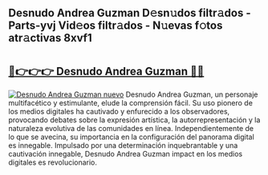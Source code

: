 ## Desnudo Andrea Guzman D𝚎sn𝚞dos filtr𝚊dos - Parts-yvj Vid𝚎os filtr𝚊dos - N𝚞evas f𝚘tos atr𝚊ctivas 8xvf1

# <h2><a href="http://mb3s9d.tromn.icu/?c=Desnudo+Andrea+Guzman">🔗👉👉👉 Desnudo Andrea Guzman 🔗🔗</a></h2>

[![Desnudo Andrea Guzman nuevo](https://i.imgur.com/pEAQMta.gif)](http://mb3s9d.tromn.icu/?c=Desnudo+Andrea+Guzman)
Desnudo Andrea Guzman, un personaje multifacético y estimulante, elude la comprensión fácil. Su uso pionero de los medios digitales ha cautivado y enfurecido a los observadores, provocando debates sobre la expresión artística, la autorrepresentación y la naturaleza evolutiva de las comunidades en línea. Independientemente de lo que se avecina, su importancia en la configuración del panorama digital es innegable. Impulsado por una determinación inquebrantable y una cautivación innegable, Desnudo Andrea Guzman impact en los medios digitales es revolucionario.
